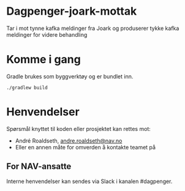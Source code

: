 # Dagpenger-joark-mottak

Tar i mot tynne kafka meldinger fra Joark og produserer tykke kafka meldinger for videre behandling

# Komme i gang

Gradle brukes som byggverktøy og er bundlet inn. 

`./gradlew build`

# Henvendelser

Spørsmål knyttet til koden eller prosjektet kan rettes mot:

* André Roaldseth, andre.roaldseth@nav.no
* Eller en annen måte for omverden å kontakte teamet på

## For NAV-ansatte

Interne henvendelser kan sendes via Slack i kanalen #dagpenger.
